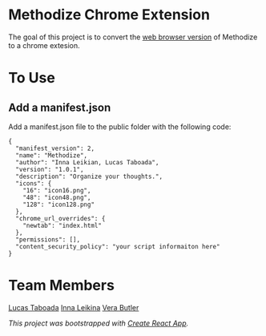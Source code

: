 # Methodize Chrome Extension
The goal of this project is to convert the [web browser version](methodize.herokuapp.com) of Methodize to a chrome extesion.  

# To Use
## Add a manifest.json
Add a manifest.json file to the public folder with the following code:
```
{
  "manifest_version": 2,
  "name": "Methodize",
  "author": "Inna Leikian, Lucas Taboada",
  "version": "1.0.1",
  "description": "Organize your thoughts.",
  "icons": {
    "16": "icon16.png",
    "48": "icon48.png",
    "128": "icon128.png"
  },
  "chrome_url_overrides": {
    "newtab": "index.html"
  },
  "permissions": [],
  "content_security_policy": "your script informaiton here"
}
```

# Team Members
[Lucas Taboada](https://github.com/LucasTaboada)
[Inna Leikina](https://github.com/innaleikina)
[Vera Butler](https://github.com/verabutler)

*This project was bootstrapped with [Create React App](https://github.com/facebook/create-react-app).*
